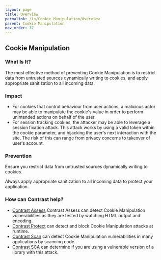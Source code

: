 ```yaml
---
layout: page
title: Overview
permalink: /io/Cookie Manipulation/Overview
parent: Cookie Manipulation
nav_order: 37
---
```


## Cookie Manipulation

### What Is It?


The most effective method of preventing Cookie Manipulation is to restrict data from untrusted sources dynamically writing to cookies, and apply appropriate sanitization to all incoming data.

### Impact

- For cookies that control behaviour from user actions, a malicious actor may be able to manipulate the cookie's value in order to perform unintended actions on behalf of the user.
- For session tracking cookies, the attacker may be able to leverage a session fixation attack. 
This attack works by using a valid token within the cookie parameter, and hijacking the user's next interaction with the site. The risk of this can range from privacy concerns to takeover of user's account.



### Prevention  

Ensure you restrict data from untrusted sources dynamically writing to cookies.

Always apply appropriate sanitization to all incoming data to protect your application.




### How can Contrast help?

- [Contrast Assess](https://www.contrastsecurity.com/contrast-assess) Contrast Assess can detect Cookie Manipulation vulnerabilities as they are tested by watching HTML output and encoding.
- [Contrast Protect](https://www.contrastsecurity.com/contrast-protect) can detect and block Cookie Manipulation attacks at runtime. 
- [Contrast Scan](https://www.contrastsecurity.com/contrast-scan) can detect Cookie Manipulation vulnerabilities in many applications by scanning code.
- [Contrast SCA](https://www.contrastsecurity.com/contrast-sca) can determine if you are using a vulnerable version of a library with this attack.